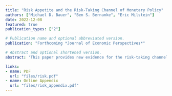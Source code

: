 ```yaml
---
title: "Risk Appetite and the Risk-Taking Channel of Monetary Policy"
authors: ["Michael D. Bauer", "Ben S. Bernanke", "Eric Milstein"]
date: 2022-12-08
featured: true
publication_types: ["2"]

# Publication name and optional abbreviated version.
publication: "Forthcoming *Journal of Economic Perspectives*"

# Abstract and optional shortened version.
abstract: 'This paper provides new evidence for the risk-taking channel of monetary policy, using a new index of risk appetite, event-study analysis, and an SVAR with two external instruments. We document large effects of monetary policy on financial markets and the macroeconomy that are transmitted through changes in risk appetite and risk-taking.'

links:
- name: PDF
  url: "files/risk.pdf"
- name: Online Appendix
  url: "files/risk_appendix.pdf"
---
```

